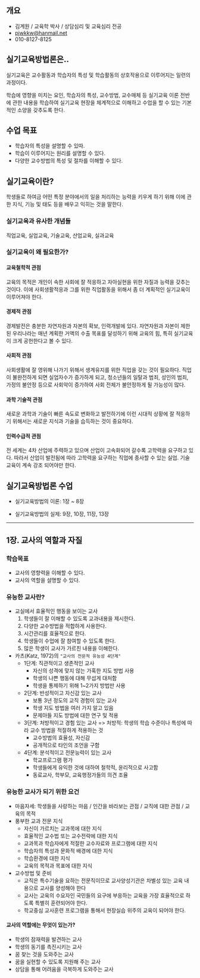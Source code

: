## 개요

* 김계원 / 교육학 박사 / 상담심리 및 교육심리 전공
* pjwkkw@hanmail.net
* 010-8127-8125

## 실기교육방법론은..

실기교육은 교수활동과 학습자의 특성 및 학습활동의 상호작용으로 이루어지는 일련의 과정이다.

학습에 영향을 미치는 요인, 학습자의 특성, 교수방법, 교수매체 등 실기교육 이론 전반에 관한 내용을 학습하여 실기교육 현장을 체계적으로 이해하고 수업을 할 수 있는 기본적인 소양을 갖추도록 한다.

## 수업 목표

* 학습자의 특성을 설명할 수 있따.
* 학습이 이루어지는 원리를 설명할 수 있다.
* 다양한 교수방법의 특성 및 절차를 이해할 수 있다.

## 실기교육이란?

학생들로 하여금 어떤 특정 분야에서의 일을 처리하는 능력을 키우게 하기 위해 이에 관한 지식, 기능 및 태도 등을 배우고 익히는 것을 말한다.

### 실기교육과 유사한 개념들

직업교육, 실업교육, 기술교육, 산업교육, 실과교육

### 실기교육이 왜 필요한가?

#### 교육철학적 관점

교육의 목적은 개인이 속한 사회에 잘 적응하고 자아실현을 위한 자질과 능력을 갖추는 것이다. 이에 사회생활적응과 그를 위한 직업활동을 위해서 좀 더 계획적인 실기교육이 이루어져야 한다.

#### 경제적 관점

경제발전은 충분한 자연자원과 자본의 확보, 인력개발에 있다. 자연자원과 자본이 제한된 우리나라는 매년 계획한 거액의 수출 목표를 달성하기 위해 교육의 힘, 특히 실기교육이 크게 공헌한다고 볼 수 있다.

#### 사회적 관점

사회생활에 잘 영위해 나가기 위해서 생계유지를 위한 직업을 갖는 것이 필요하다. 직업이 불완전하게 되면 실업자수가 증가하게 되고, 청소년들의 일탈과 범죄, 성인의 범죄, 가정의 불안정 등으로 사회악이 증가하여 사회 전체가 불안정하게 될 가능성이 많다.

#### 과학 기술적 관점

새로운 과학과 기술이 빠른 속도로 변화하고 발전하기에 이런 시대적 상황에 잘 적응하기 위해서는 새로운 지식과 기술을 습득하는 것이 중요하다.

#### 인력수급적 관점

전 세계는 4차 산업에 주력하고 있으며 산업이 고속화되어 갈수록 고학력을 요구하고 있다. 따라서 산업이 발전됨에 따라 고학력을 요구하는 직업에 종사할 수 있는 실업. 기술교육이 계속 강조 되어야만 한다.

## 실기교육방법론 수업

* 실기교육방법의 이론: 1장 ~ 8장

* 실기교육방법의 실제: 9장, 10장, 11장, 13장

---

## 1장. 교사의 역할과 자질

### 학습목표

* 교사의 영향력을 이해할 수 있다.
* 교사의 역할을 설명할 수 있다.

### 유능한 교사란?

* 교실에서 효율적인 행동을 보이는 교사
  1. 학생들이 잘 이해할 수 있도록 교과내용을 제시한다.
  2. 다양한 교수방법을 적합하게 사용한다.
  3. 시간관리를 효율적으로 한다.
  4. 학생들이 수업에 잘 참여할 수 있도록 한다.
  5. 많은 학생이 교사가 가르친 내용을 이해한다.
* 카츠(Katz, 1972)의 `"교사의 전문적 유능성 4단계"`
  * 1단계: 직관적이고 생존적인 교사
    * 자신의 성격에 맞지 않는 가혹한 지도 방법 사용
    * 학생의 나쁜 행동에 대해 무섭게 대처함
    * 학생을 통제하기 위해 1~2가지 방법만 사용
  * 2단계: 반성적이고 자신감 있는 교사
    * 보통 3년 정도의 교직 경험이 있는 교사
    * 학생 지도 방법을 여러 가지 알고 있음
    * 문제아들 지도 방법에 대한 연구 및 적용
  * 3단계: 처방적이고 경험 있는 교사
    => 처방적: 학생의 학습 수준이나 특성에 따라 교수 방법을 적절하게 적용하는 것
    * 교수방법의 효율성, 자신감
    * 공개적으로 타인의 조언을 구함
  * 4단계: 분석적이고 전문능력이 있는 교사
    * 학교프로그램 평가
    * 학생들에게 유익한 것에 대하여 철학적, 윤리적으로 사고함
    * 동료교사, 학부모, 교육행정가들의 의견 조율
### 유능한 교사가 되기 위한 요건

* 마음자세: 학생들을 사랑하는 마음 / 인간을 바라보는 관점 / 교직에 대한 관점 / 교육의 목적
* 풍부한 교과 전문 지식
  * 자신이 가르치는 교과목에 대한 지식
  * 효율적인 교수법 또는 교수전략에 대한 지식
  * 교과목과 학습자에게 적절한 교수자료와 프로그램에 대한 지식
  * 학습자의 특성과 문화적 배경에 대한 지식
  * 학습환경에 대한 지식
  * 교육의 목적과 목표에 대한 지식
* 교수방법 및 준비
  * 교직은 특수기술을 요하는 전문직이므로 교사양성기관은 차별성 있는 교육 내용으로 교사를 양성해야 한다
  * 교사는 교육의 수요자인 국민들의 요구에 부응하는 교육을 가장 효율적으로 하도록 특별히 훈련되어야 한다.
  * 학교중심 교사훈련 프로그램을 통해서 현장실습 위주의 교육이 되어야 한다.

#### 교사의 역할에는 무엇이 있는가?

* 학생의 잠재력을 발견하는 교사
* 학생의 동기를 촉진시키는 교사
* 꿈 찾는 것을 도와주는 교사
* 꿈을 실현할 수 있도록 지원해 주는 교사
* 상담을 통해 어려움을 극복하게 도와주는 교사
